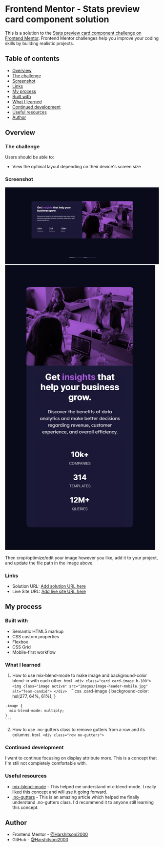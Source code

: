 # Frontend Mentor - Stats preview card component solution

  This is a solution to the [Stats preview card component challenge on Frontend Mentor](https://www.frontendmentor.io/challenges/stats-preview-card-component-8JqbgoU62). Frontend Mentor challenges help you improve your coding skills by building realistic projects.

## Table of contents

  - [Overview](#overview)
  - [The challenge](#the-challenge)
  - [Screenshot](#screenshot)
  - [Links](#links)
  - [My process](#my-process)
  - [Built with](#built-with)
  - [What I learned](#what-i-learned)
  - [Continued development](#continued-development)
  - [Useful resources](#useful-resources)
  - [Author](#author)

## Overview

### The challenge

Users should be able to:

- View the optimal layout depending on their device's screen size

### Screenshot

  ![](ss/ss-desktop.png)
  ![](ss/ss-mobile.png)

  Then crop/optimize/edit your image however you like, add it to your project, and update the file path in the image above.

### Links

  - Solution URL: [Add solution URL here](https://your-solution-url.com)
  - Live Site URL: [Add live site URL here](https://your-live-site-url.com)

## My process

### Built with

  - Semantic HTML5 markup
  - CSS custom properties
  - Flexbox
  - CSS Grid
  - Mobile-first workflow

### What I learned

  1. How to use mix-blend-mode to make image and background-color blend-in with each other.
    ```html
    <div class="card card-image h-100">
      <img class="image active" src="images/image-header-mobile.jpg" alt="Team-candid">
    </div>
    ```
    ```css
    .card-image {
      background-color: hsl(277, 64%, 61%);
    }

    .image {
      mix-blend-mode: multiply;
    }
    ```

  2. How to use .no-gutters class to remove gutters from a row and its columns.
    ```html
    <div class="row no-gutters">
    ```

### Continued development

  I want to continue focusing on display attribute more. This is a concept that I'm still not completely comfortable with.

### Useful resources

  - [mix-blend-mode](https://www.w3schools.com/cssref/pr_mix-blend-mode.asp) - This helped me understand mix-blend-mode. I really liked this concept and will use it going forward.
  - [.no-gutters](https://getbootstrap.com/docs/4.6/components/card/#horizontal) - This is an amazing article which helped me finally understand .no-gutters class. I'd recommend it to anyone still learning this concept.

## Author

  - Frontend Mentor - [@Harshitsoni2000](https://www.frontendmentor.io/profile/@Harshitsoni2000)
  - GitHub - [@Harshitsoni2000](https://github.com/Harshitsoni2000)
